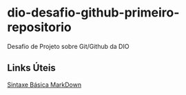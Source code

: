 # dio-desafio-github-primeiro-repositorio
Desafio de Projeto sobre Git/Github da DIO


## Links Úteis

[Sintaxe Básica MarkDown](https://www.markdownguide.org/basic-syntax/)
